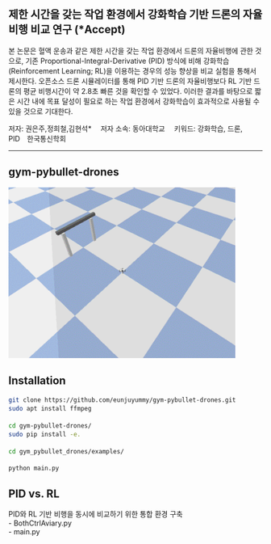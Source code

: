 ## 제한 시간을 갖는 작업 환경에서 강화학습 기반 드론의 자율비행 비교 연구 (*Accept)

 본 논문은 혈액 운송과 같은 제한 시간을 갖는 작업 환경에서 드론의 자율비행에 관한 것으로, 기존 Proportional-Integral-Derivative (PID) 방식에 비해 강화학습(Reinforcement Learning; RL)을 이용하는 경우의 성능 향상을 비교 실험을 통해서 제시한다. 오픈소스 드론 시뮬레이터를 통해 PID 기반 드론의 자율비행보다 RL 기반 드론의 평균 비행시간이 약 2.8초 빠른 것을 확인할 수 있었다. 이러한 결과를 바탕으로 짧은 시간 내에 목표 달성이 필요로 하는 작업 환경에서 강화학습이 효과적으로 사용될 수 있을 것으로 기대한다.

저자: 권은주,정희철,김현석*
 저자 소속: 동아대학교 
 키워드: 강화학습, 드론, PID 한국통신학회
 
---
## gym-pybullet-drones 
<img src="files/readme_images/RL.gif" alt="control info" width="450">

## Installation

```sh
git clone https://github.com/eunjuyummy/gym-pybullet-drones.git
sudo apt install ffmpeg

cd gym-pybullet-drones/
sudo pip install -e.

cd gym_pybullet_drones/examples/

python main.py
```
## PID vs. RL
PID와 RL 기반 비행을 동시에 비교하기 위한 통합 환경 구축
<br/>- BothCtrlAviary.py
<br/>- main.py
